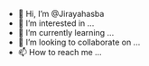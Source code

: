 - 👋 Hi, I’m @Jirayahasba
- 👀 I’m interested in ...
- 🌱 I’m currently learning ...
- 💞️ I’m looking to collaborate on ...
- 📫 How to reach me ...

<!---
Jirayahasba/Jirayahasba is a ✨ special ✨ repository because its `README.md` (this file) appears on your GitHub profile.
You can click the Preview link to take a look at your changes.
--->
